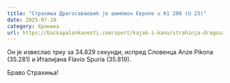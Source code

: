 ```yaml
---
title: "Страхиња Драгосављевић је шампион Европе u K1 200 (U 23)"
date: 2025-07-10
category: Хроника
url: https://backapalankavesti.com/sport/kajak-i-kanu/strahinja-dragosavljevic-je-samion-evrope-u-k1-200-u-23/
---
```


Он је извеслао трку за 34.829 секунди, испред Словенца Anze Pikona (35.281) и Италијана Flavio Spuria (35.819).

Браво Страхиња!
